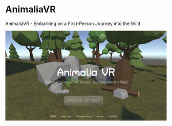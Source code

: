 # AnimaliaVR
AnimaliaVR - Embarking on a First-Person Journey into the Wild

![Alt text](/Images/title.png?raw=true "Project Title")